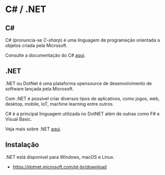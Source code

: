 # C# / .NET

## C#

C# (pronuncia-se _C-sharp_) é uma linguagem de programação orientada a objetos criada pela Microsoft.

Consulte a documentação do C# <a href="https://learn.microsoft.com/pt-br/dotnet/csharp/">aqui</a>.

## .NET

.NET ou DotNet é uma plataforma opensource de desenvolvimento de software lançada pela Microsoft.

Com .NET é possível criar diversos tipos de aplicativos, como jogos, web, desktop, mobile, IoT, machine learning entre outros.

C# é a principal linguagem utilizada no DotNET além de outras como F# e Visual Basic.

Veja mais sobre .NET <a href="https://dotnet.microsoft.com/pt-br/">aqui</a>.

## Instalação

.NET está disponível para Windows, macOS e Linux.

- <https://dotnet.microsoft.com/pt-br/download>
